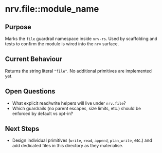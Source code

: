 # nrv.file::module_name

## Purpose
Marks the `file` guardrail namespace inside `nrv-rs`. Used by scaffolding and tests to confirm the
module is wired into the `nrv` surface.

## Current Behaviour
Returns the string literal `"file"`. No additional primitives are implemented yet.

## Open Questions
- What explicit read/write helpers will live under `nrv.file`?
- Which guardrails (no parent escapes, size limits, etc.) should be enforced by default vs opt-in?

## Next Steps
- Design individual primitives (`write`, `read`, `append`, `plan_write`, etc.) and add dedicated
  files in this directory as they materialise.

